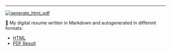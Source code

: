 
---
[![generate_html_pdf](https://github.com/jorditoda/resume/actions/workflows/generate_html_pdf.yml/badge.svg?branch=master)](https://github.com/jorditoda/resume/actions/workflows/generate_html_pdf.yml)

👀 My digital resume written in Markdown and autogenerated in different formats:

- [HTML](http://htmlpreview.github.io/?https://github.com/jorditoda/resume/blob/master/index.html)
- [PDF Result](https://github.com/jorditoda/resume/blob/master/resume.pdf)